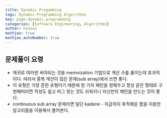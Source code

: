 ```yaml
---
title: Dynamic Progamming
tags: Dynamic-Programming Algorithms
key: page-dynamic_programming
categories: [Software Engineering, Algorithms]
author: hyoeun
mathjax: true
mathjax_autoNumber: true
---
```


## 문제풀이 요령
* 재귀로 여러번 써야되는 것을 memoization 기법으로 계산 수를 줄이는데 효과적이다. 따라서 중복 계산이 많은 문제(sub array)에서 쓰면 좋다.
* 이 유형은 가장 흔한 유형이기 때문에 한 가지 패턴을 정해두고 항상 같은 형태로 구현해버리면 작성도 쉽고 버그 찾는 것도 쉬워지니 자신만의 패턴을 만드는 것이 좋다.
* continuous sub array 문제라면 일단 kadane - 지금까지 축적해온 합을 이용한 알고리즘을 이용해서 풀어본다.
